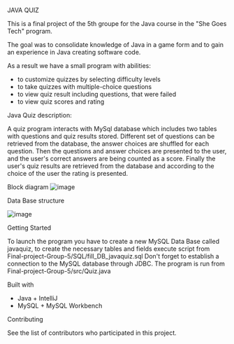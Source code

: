 JAVA QUIZ

This is a final project of the 5th groupe for the Java course in the "She Goes Tech" program.

The goal was to сonsolidate knowledge of Java in a game form and to gain an experience in Java creating software code.

As a result we have a small program with abilities:
- to customize quizzes by selecting difficulty levels
- to take quizzes with multiple-choice questions
- to view quiz result including questions, that were failed
- to view quiz scores and rating

Java Quiz description:

A quiz program interacts with  MySql database which includes two tables with questions and quiz results stored. Different set of questions can be retrieved from the database, the answer choices are shuffled for each question.
Then the questions and answer choices are presented to the user, and the user's correct answers are being counted as a score. Finally the user's quiz results are retrieved from the database and according to the choice of the user the rating is presented.

Block diagram
![image](https://user-images.githubusercontent.com/78532062/235372602-f8de0c3e-3908-40a5-9610-0c8018d230a3.png)

Data Base structure

![image](https://user-images.githubusercontent.com/78532062/235373026-d730e42a-8943-4985-a9d3-c0eb5fc0cdac.png)

Getting Started

To launch the program you have to create a new MySQL Data Base called javaquiz, to create the necessary tables and fields execute script from Final-project-Group-5/SQL/fill_DB_javaquiz.sql
Don't forget to establish a connection to the MySQL database through JDBC.
The program is run from Final-project-Group-5/src/Quiz.java

Built with
- Java + IntelliJ
- MySQL + MySQL Workbench

Contributing

See the list of contributors who participated in this project.
